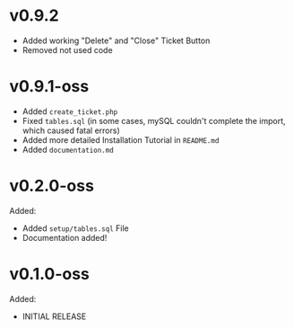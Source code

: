# v0.9.2

- Added working "Delete" and "Close" Ticket Button
- Removed not used code

# v0.9.1-oss

- Added `create_ticket.php`
- Fixed `tables.sql` (in some cases, mySQL couldn't complete the import, which caused fatal errors)
- Added more detailed Installation Tutorial in `README.md`
- Added `documentation.md`

# v0.2.0-oss

Added:

- Added `setup/tables.sql` File
- Documentation added!

# v0.1.0-oss

Added:

- INITIAL RELEASE